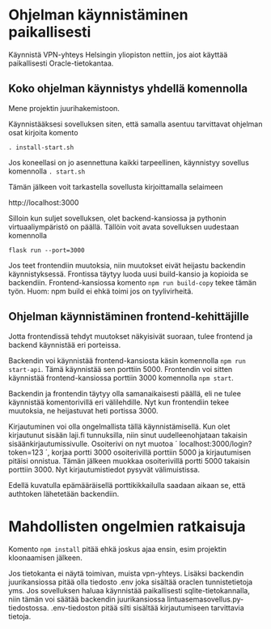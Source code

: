 # Ohjelman käynnistäminen paikallisesti

Käynnistä VPN-yhteys Helsingin yliopiston nettiin, jos aiot käyttää paikallisesti Oracle-tietokantaa.  


## Koko ohjelman käynnistys yhdellä komennolla

Mene projektin juurihakemistoon.

Käynnistääksesi sovelluksen siten, että samalla asentuu tarvittavat ohjelman osat kirjoita komento

`. install-start.sh`

Jos koneellasi on jo asennettuna kaikki tarpeellinen, käynnistyy sovellus komennolla
`. start.sh`

Tämän jälkeen voit tarkastella sovellusta kirjoittamalla selaimeen

http://localhost:3000

Silloin kun suljet sovelluksen, olet backend-kansiossa ja pythonin virtuaaliympäristö on päällä. Tällöin voit avata sovelluksen uudestaan komennolla

`flask run --port=3000`

Jos teet frontendiin muutoksia, niin muutokset eivät heijastu backendin käynnistyksessä. Frontissa täytyy luoda uusi build-kansio ja kopioida se backendiin. Frontend-kansiossa komento `npm run build-copy` tekee tämän työn. Huom: npm build ei ehkä toimi jos on tyylivirheitä.



## Ohjelman käynnistäminen frontend-kehittäjille

Jotta frontendissä tehdyt muutokset näkyisivät suoraan, tulee frontend ja backend käynnistää eri porteissa. 

Backendin voi käynnistää frontend-kansiosta käsin komennolla
`npm run start-api`. Tämä käynnistää sen porttiin 5000. Frontendin voi sitten käynnistää frontend-kansiossa porttiin 3000 komennolla `npm start`.

Backendin ja frontendin täytyy olla samanaikaisesti päällä, eli ne tulee käynnistää komentorivillä eri välilehdille. Nyt kun frontendiin tekee muutoksia, ne heijastuvat heti portissa 3000.

Kirjautuminen voi olla ongelmallista tällä käynnistämisellä. Kun olet kirjautunut sisään laji.fi tunnuksilla, niin sinut uudelleenohjataan takaisin sisäänkirjautumissivulle. Osoiterivi on nyt muotoa ´ localhost:3000/login?token=123 ´, korjaa portti 3000 osoiterivillä porttiin 5000 ja kirjautumisen pitäisi onnistua. Tämän jälkeen muokkaa osoiterivillä portti 5000 takaisin porttiin 3000. Nyt kirjautumistiedot pysyvät välimuistissa.

Edellä kuvatulla epämääräisellä porttikikkailulla saadaan aikaan se, että authtoken lähetetään backendiin.


# Mahdollisten ongelmien ratkaisuja

Komento `npm install` pitää ehkä joskus ajaa ensin, esim projektin kloonaamisen jälkeen. 

Jos tietokanta ei näytä toimivan, muista vpn-yhteys. Lisäksi backendin juurikansiossa pitää olla tiedosto .env joka sisältää oraclen tunnistetietoja yms. Jos sovelluksen haluaa käynnistää paikallisesti sqlite-tietokannalla, niin tämän voi säätää backendin juurikansiossa lintuasemasovellus.py-tiedostossa. .env-tiedoston pitää silti sisältää kirjautumiseen tarvittavia tietoja.

